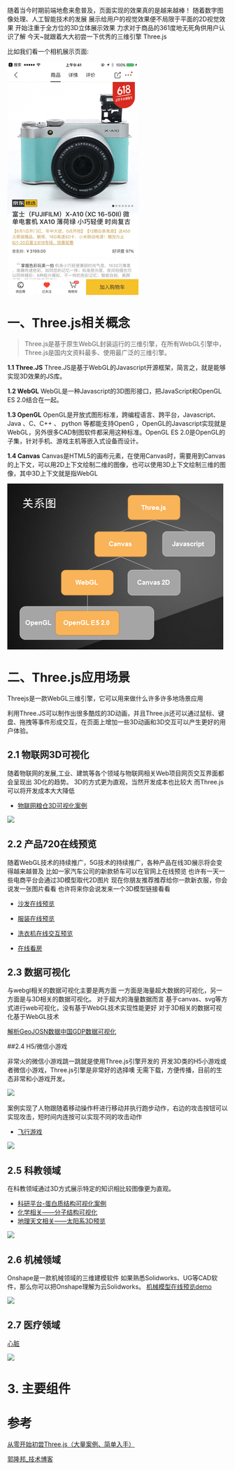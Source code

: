 <!--
 * @Author: your name
 * @Date: 2021-03-02 15:30:18
 * @LastEditTime: 2021-03-02 22:28:52
 * @LastEditors: Please set LastEditors
 * @Description: In User Settings Edit
 * @FilePath: /three.js-lessions/教程/docs/Threejs简介.md
-->

随着当今时期前端地愈来愈普及，页面实现的效果真的是越来越棒！
随着数字图像处理、人工智能技术的发展
展示给用户的视觉效果便不局限于平面的2D视觉效果
开始注重于全方位的3D立体展示效果
力求对于商品的361度地无死角供用户认识了解
今天~就跟着大大初尝一下优秀的三维引擎 Three.js

比如我们看一个相机展示页面:

![](/常用静态资源/img/相机.gif)

# 一、Three.js相关概念
> Three.js是基于原生WebGL封装运行的三维引擎，在所有WebGL引擎中，Three.js是国内文资料最多、使用最广泛的三维引擎。


<b>1.1 Three.JS</b>
Three.JS是基于WebGL的Javascript开源框架，简言之，就是能够实现3D效果的JS库。

<b>1.2 WebGL</b>
WebGL是一种Javascript的3D图形接口，把JavaScript和OpenGL ES 2.0结合在一起。

<b>1.3 OpenGL</b>
OpenGL是开放式图形标准，跨编程语言、跨平台，Javascript、Java 、C、C++ 、 python 等都能支持OpenG ，OpenGL的Javascript实现就是WebGL，另外很多CAD制图软件都采用这种标准。OpenGL ES 2.0是OpenGL的子集，针对手机、游戏主机等嵌入式设备而设计。

<b>1.4 Canvas</b>
Canvas是HTML5的画布元素，在使用Canvas时，需要用到Canvas的上下文，可以用2D上下文绘制二维的图像，也可以使用3D上下文绘制三维的图像，其中3D上下文就是指WebGL

![](/常用静态资源/img/关系.png)

# 二、Three.js应用场景

Threejs是一款WebGL三维引擎，它可以用来做什么许多许多地场景应用

利用Three.JS可以制作出很多酷炫的3D动画，并且Three.js还可以通过鼠标、键盘、拖拽等事件形成交互，在页面上增加一些3D动画和3D交互可以产生更好的用户体验。

## 2.1 物联网3D可视化

随着物联网的发展,工业、建筑等各个领域与物联网相关Web项目网页交互界面都会呈现出
3D化的趋势。
3D的方式更为直观，当然开发成本也比较大
而Three.js可以将开发成本大大降低

- [物联网粮仓3D可视化案例](http://www.yanhuangxueyuan.com/3D/liangcang/index.html?_blank)

![](/常用静态资源/img/keshihua.gif)

## 2.2 产品720在线预览

随着WebGL技术的持续推广，5G技术的持续推广，各种产品在线3D展示将会变得越来越普及
比如一家汽车公司的新款轿车可以在官网上在线预览
也许有一天一些电商平台会通过3D模型取代2D图片
现在你朋友推荐推荐给你一款新衣服，你会说发一张图片看看
也许将来你会说发来一个3D模型链接看看

- [沙发在线预览](http://app.xuanke3d.com/apps/trayton/#/show?_blank)

- [服装在线预览](http://suit.xuantech.cn/?_blank)

- [洗衣机在线交互预览](https://cdn.weshape3d.com/hir001/1021/web/index.html?_blank)
- [在线看房](http://www.yanhuangxueyuan.com/3D/houseDesign/index.html)

## 2.3 数据可视化
与webgl相关的数据可视化主要是两方面
一方面是海量超大数据的可视化，另一方面是与3D相关的数据可视化。
对于超大的海量数据而言
基于canvas、svg等方式进行web可视化，没有基于WebGL技术实现性能更好
对于3D相关的数据可视化基于WebGL技术

[解析GeoJOSN数据中国GDP数据可视化](http://www.yanhuangxueyuan.com/3D/geojsonChina/index.html?_blank)

##2.4  H5/微信小游戏

非常火的微信小游戏跳一跳就是使用Three.js引擎开发的
开发3D类的H5小游戏或者微信小游戏，Three.js引擎是非常好的选择噢 无需下载，方便传播，目前的生态非常和小游戏开发。

![](/常用静态资源/img/threejs游戏操作.gif)

案例实现了人物跟随着移动操作杆进行移动并执行跑步动作，右边的攻击按钮可以实现攻击，短时间内连按可以实现不同的攻击动作

- [飞行游戏](http://hexgl.bkcore.com/play/)

![](/常用静态资源/img/fly.gif)
## 2.5 科教领域
在科教领域通过3D方式展示特定的知识相比较图像更为直观。

- [科研平台-蛋白质结构可视化案例](http://www.rcsb.org/3d-view/2JEN/1?_blank)
- [化学相关——分子结构可视化](http://www.yanhuangxueyuan.com/3D/fenzi/index.html?_blank)
- [地理天文相关——太阳系3D预览](http://www.yanhuangxueyuan.com/3D/solarSystem/index.html?_blank)

![](/常用静态资源/img/star.gif)

## 2.6 机械领域

Onshape是一款机械领域的三维建模软件
如果熟悉Solidworks、UG等CAD软件，那么你可以把Onshape理解为云Solidworks。 
[机械模型在线预览demo](http://www.yanhuangxueyuan.com/3D/jixiezhuangpei/index.html?_blank)

![](/常用静态资源/img/machine.gif)
## 2.7 医疗领域
[心脏](http://www.yanhuangxueyuan.com/3D/heart.html)

![](/常用静态资源/img/heart.gif)

# 3.  主要组件

# 参考
[从零开始初尝Three.js（大量案例、简单入手）](https://juejin.cn/post/6844904177345232903)

[郭隆邦_技术博客](http://www.yanhuangxueyuan.com/)


